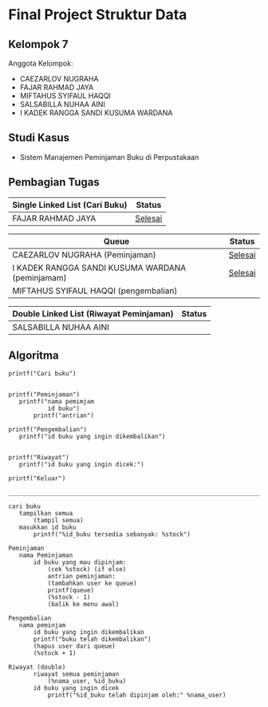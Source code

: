 # Final Project Struktur Data
## Kelompok 7
Anggota Kelompok:
- CAEZARLOV NUGRAHA
- FAJAR RAHMAD JAYA
- MIFTAHUS SYIFAUL HAQQI
- SALSABILLA NUHAA AINI
- I KADEK RANGGA SANDI KUSUMA WARDANA

## Studi Kasus
- Sistem Manajemen Peminjaman Buku di Perpustakaan

## Pembagian Tugas
|Single Linked List (Cari Buku)| Status|
|------------------------------|-------|
|FAJAR RAHMAD JAYA             |[Selesai](https://github.com/CATSSRIN/Final-Project-Struktur-Data/blob/main/Cari%20Buku/Cari%20Buku.c)|

|Queue| Status|
|-----|-------|
|CAEZARLOV NUGRAHA (Peminjaman)|[Selesai](https://github.com/CATSSRIN/Final-Project-Struktur-Data/blob/main/peminjaman/menu%20peminjaman.c)|
|I KADEK RANGGA SANDI KUSUMA WARDANA (peminjamam)|[Selesai](https://github.com/CATSSRIN/Final-Project-Struktur-Data/blob/main/peminjaman/menu%20peminjaman.c)|
|MIFTAHUS SYIFAUL HAQQI (pengembalian)||

|Double Linked List (Riwayat Peminjaman)|Status|
|----------------------------|------|
|SALSABILLA NUHAA AINI       |  |
 
 ## Algoritma
 ```
printf("Cari buku")


printf("Peminjaman")
    printf("nama pemimjam
            id buku")
        printf("antrian")

printf("Pengembalian")
    printf("id buku yang ingin dikembalikan")


printf("Riwayat")
    printf("id buku yang ingin dicek:")

printf("Keluar")

__________________________________________________________________________________

cari buku   
    tampilkan semua
        (tampil semua)
    masukkan id buku    
        printf("%id_buku tersedia sebanyak: %stock")

Peminjaman
    nama Peminjaman
        id buku yang mau dipinjam:
            (cek %stock) (if else)
            antrian peminjaman: 
            (tambahkan user ke queue)
            printf(queue)
            (%stock - 1)
            (balik ke menu awal)

Pengembalian
    nama peminjam
        id buku yang ingin dikembalikan
        printf("buku telah dikembalikan")
        (hapus user dari queue)
        (%stock + 1)

Riwayat (double)
        riwayat semua peminjaman
            (%nama_user, %id_buku)
        id buku yang ingin dicek
            printf("%id_buku telah dipinjam oleh:" %nama_user)
```
